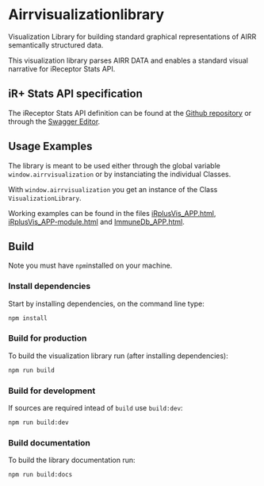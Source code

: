 # Airrvisualizationlibrary

Visualization Library for building standard graphical representations of AIRR semantically structured data. 

This visualization library parses AIRR DATA and enables a standard visual narrative for iReceptor Stats API.

## iR+ Stats API specification

The iReceptor Stats API definition can be found at the [Github repository](https://github.com/ireceptor-plus/specifications) or through the [Swagger Editor](https://editor.swagger.io/?url=https://raw.githubusercontent.com/ireceptor-plus/specifications/master/stats-api.yaml).

## Usage Examples

The library is meant to be used either through the global variable `window.airrvisualization` or by instanciating the individual Classes.

With `window.airrvisualization` you get an instance of the Class `VisualizationLibrary`.

Working examples can be found in the files [iRplusVis_APP.html](https://github.com/ireceptorplus-inesctec/airrvisualizationlibrary/blob/master/iRplusVis_APP.html), [iRplusVis_APP-module.html](https://github.com/ireceptorplus-inesctec/airrvisualizationlibrary/blob/master/iRplusVis_APP-module.html) and [ImmuneDb_APP.html](https://github.com/ireceptorplus-inesctec/airrvisualizationlibrary/blob/master/ImmuneDb_APP.html).

## Build

Note you must have `npm`installed on your machine.

### Install dependencies

Start by installing dependencies, on the command line type:

```bash
npm install
```

### Build for production

To build the visualization library run (after installing dependencies):

```bash
npm run build
```

### Build for development

If sources are required intead of `build` use `build:dev`:

```bash
npm run build:dev
```


### Build documentation

To build the library documentation run:

```bash
npm run build:docs
```